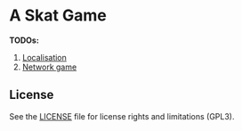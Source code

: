 # A Skat Game


__TODOs:__

1. [Localisation](https://github.com/BuZZ-dEE/skat09/issues/1) 
2. [Network game](https://github.com/BuZZ-dEE/skat09/issues/2)

## License

See the [LICENSE](LICENSE.md) file for license rights and limitations (GPL3).
